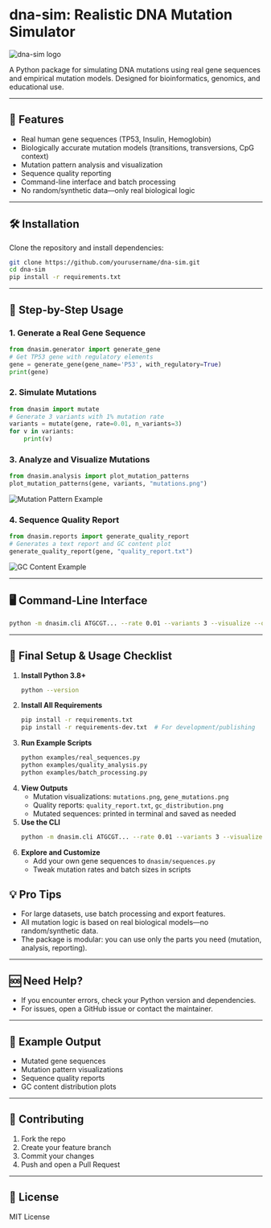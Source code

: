 # dna-sim: Realistic DNA Mutation Simulator

![dna-sim logo](https://raw.githubusercontent.com/yourusername/dna-sim/main/docs/dna-sim-logo.png)

A Python package for simulating DNA mutations using real gene sequences and empirical mutation models. Designed for bioinformatics, genomics, and educational use.

---

## 🚀 Features
- Real human gene sequences (TP53, Insulin, Hemoglobin)
- Biologically accurate mutation models (transitions, transversions, CpG context)
- Mutation pattern analysis and visualization
- Sequence quality reporting
- Command-line interface and batch processing
- No random/synthetic data—only real biological logic

---

## 🛠️ Installation

Clone the repository and install dependencies:
```bash
git clone https://github.com/yourusername/dna-sim.git
cd dna-sim
pip install -r requirements.txt
```

---

## 🧬 Step-by-Step Usage

### 1. Generate a Real Gene Sequence
```python
from dnasim.generator import generate_gene
# Get TP53 gene with regulatory elements
gene = generate_gene(gene_name='P53', with_regulatory=True)
print(gene)
```

### 2. Simulate Mutations
```python
from dnasim import mutate
# Generate 3 variants with 1% mutation rate
variants = mutate(gene, rate=0.01, n_variants=3)
for v in variants:
    print(v)
```

### 3. Analyze and Visualize Mutations
```python
from dnasim.analysis import plot_mutation_patterns
plot_mutation_patterns(gene, variants, "mutations.png")
```
![Mutation Pattern Example](https://raw.githubusercontent.com/yourusername/dna-sim/main/docs/mutations-example.png)

### 4. Sequence Quality Report
```python
from dnasim.reports import generate_quality_report
# Generates a text report and GC content plot
generate_quality_report(gene, "quality_report.txt")
```
![GC Content Example](https://raw.githubusercontent.com/yourusername/dna-sim/main/docs/gc-distribution.png)

---

## 🖥️ Command-Line Interface

```bash
python -m dnasim.cli ATGCGT... --rate 0.01 --variants 3 --visualize --output mutations.png
```

---

## 🏁 Final Setup & Usage Checklist

1. **Install Python 3.8+**
   ```bash
   python --version
   ```
2. **Install All Requirements**
   ```bash
   pip install -r requirements.txt
   pip install -r requirements-dev.txt  # For development/publishing
   ```
3. **Run Example Scripts**
   ```bash
   python examples/real_sequences.py
   python examples/quality_analysis.py
   python examples/batch_processing.py
   ```
4. **View Outputs**
   - Mutation visualizations: `mutations.png`, `gene_mutations.png`
   - Quality reports: `quality_report.txt`, `gc_distribution.png`
   - Mutated sequences: printed in terminal and saved as needed
5. **Use the CLI**
   ```bash
   python -m dnasim.cli ATGCGT... --rate 0.01 --variants 3 --visualize --output mutations.png
   ```
6. **Explore and Customize**
   - Add your own gene sequences to `dnasim/sequences.py`
   - Tweak mutation rates and batch sizes in scripts


## 💡 Pro Tips
- For large datasets, use batch processing and export features.
- All mutation logic is based on real biological models—no random/synthetic data.
- The package is modular: you can use only the parts you need (mutation, analysis, reporting).

---

## 🆘 Need Help?
- If you encounter errors, check your Python version and dependencies.
- For issues, open a GitHub issue or contact the maintainer.

---

## 🧪 Example Output

- Mutated gene sequences
- Mutation pattern visualizations
- Sequence quality reports
- GC content distribution plots

---

## 🤝 Contributing
1. Fork the repo
2. Create your feature branch
3. Commit your changes
4. Push and open a Pull Request

---

## 📄 License
MIT License
